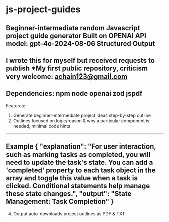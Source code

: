 # js-project-guides
Beginner-intermediate random Javascript project guide generator
Built on OPENAI API model: gpt-4o-2024-08-06
Structured Output
---
I wrote this for myself but received requests to publish
*My first public repository, criticism very welcome: achain123@gmail.com
---
Dependencies:
npm node openai zod jspdf
---
Features:
1. Generate beginner-intermediate project ideas step-by-step outline
2. Outlines focused on logic/reason & why a particular component is needed, minimal code hints
---
Example {
      "explanation": "For user interaction, such as marking tasks as
completed, you will need to update the task's state. You can add a
'completed' property to each task object in the array and toggle this
value when a task is clicked. Conditional statements help manage these
state changes.",
      "output": "State Management: Task Completion"
    }
-- 
4. Output auto-downloads project outlines as PDF & TXT
   
